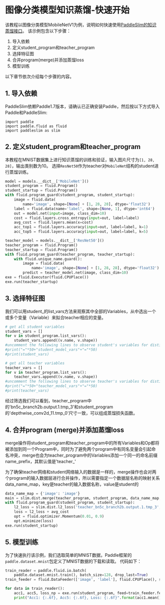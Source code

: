 #  图像分类模型知识蒸馏-快速开始

该教程以图像分类模型MobileNetV1为例，说明如何快速使用[PaddleSlim的知识蒸馏接口](https://paddlepaddle.github.io/PaddleSlim/api/single_distiller_api/)。
该示例包含以下步骤：

1. 导入依赖
2. 定义student_program和teacher_program
3. 选择特征图
4. 合并program(merge)并添加蒸馏loss
5. 模型训练

以下章节依次介绍每个步骤的内容。

## 1. 导入依赖

PaddleSlim依赖Paddle1.7版本，请确认已正确安装Paddle，然后按以下方式导入Paddle和PaddleSlim:

```
import paddle
import paddle.fluid as fluid
import paddleslim as slim
```

## 2. 定义student_program和teacher_program

本教程在MNIST数据集上进行知识蒸馏的训练和验证，输入图片尺寸为`[1, 28, 28]`，输出类别数为10。
选择`ResNet50`作为teacher对`MobileNet`结构的student进行蒸馏训练。

```python
model = models.__dict__['MobileNet']()
student_program = fluid.Program()
student_startup = fluid.Program()
with fluid.program_guard(student_program, student_startup):
    image = fluid.data(
        name='image', shape=[None] + [1, 28, 28], dtype='float32')
    label = fluid.data(name='label', shape=[None, 1], dtype='int64')
    out = model.net(input=image, class_dim=10)
    cost = fluid.layers.cross_entropy(input=out, label=label)
    avg_cost = fluid.layers.mean(x=cost)
    acc_top1 = fluid.layers.accuracy(input=out, label=label, k=1)
    acc_top5 = fluid.layers.accuracy(input=out, label=label, k=5)
```



```python
teacher_model = models.__dict__['ResNet50']()
teacher_program = fluid.Program()
teacher_startup = fluid.Program()
with fluid.program_guard(teacher_program, teacher_startup):
    with fluid.unique_name.guard():
        image = fluid.data(
            name='image', shape=[None] + [1, 28, 28], dtype='float32')
        predict = teacher_model.net(image, class_dim=10)
exe = fluid.Executor(fluid.CPUPlace())
exe.run(teacher_startup)
```

## 3. 选择特征图

我们可以用student_的list_vars方法来观察其中全部的Variables，从中选出一个或多个变量（Variable）来拟合teacher相应的变量。

```python
# get all student variables
student_vars = []
for v in student_program.list_vars():
    student_vars.append((v.name, v.shape))
#uncomment the following lines to observe student's variables for distillation
#print("="*50+"student_model_vars"+"="*50)
#print(student_vars)

# get all teacher variables
teacher_vars = []
for v in teacher_program.list_vars():
    teacher_vars.append((v.name, v.shape))
#uncomment the following lines to observe teacher's variables for distillation
#print("="*50+"teacher_model_vars"+"="*50)
#print(teacher_vars)
```

经过筛选我们可以看到，teacher_program中的'bn5c_branch2b.output.1.tmp_3'和student_program的'depthwise_conv2d_11.tmp_0'尺寸一致，可以组成蒸馏损失函数。

## 4. 合并program (merge)并添加蒸馏loss
merge操作将student_program和teacher_program中的所有Variables和Op都将被添加到同一个Program中，同时为了避免两个program中有同名变量会引起命名冲突，merge也会为teacher_program中的Variables添加一个同一的命名前缀name_prefix，其默认值是'teacher_'

为了确保teacher网络和student网络输入的数据是一样的，merge操作也会对两个program的输入数据层进行合并操作，所以需要指定一个数据层名称的映射关系data_name_map，key是teacher的输入数据名称，value是student的

```python
data_name_map = {'image': 'image'}
main = slim.dist.merge(teacher_program, student_program, data_name_map, fluid.CPUPlace())
with fluid.program_guard(student_program, student_startup):
    l2_loss = slim.dist.l2_loss('teacher_bn5c_branch2b.output.1.tmp_3', 'depthwise_conv2d_11.tmp_0', student_program)
    loss = l2_loss + avg_cost
    opt = fluid.optimizer.Momentum(0.01, 0.9)
    opt.minimize(loss)
exe.run(student_startup)
```

## 5. 模型训练

为了快速执行该示例，我们选取简单的MNIST数据，Paddle框架的`paddle.dataset.mnist`包定义了MNIST数据的下载和读取。 代码如下：

```python
train_reader = paddle.fluid.io.batch(
    paddle.dataset.mnist.train(), batch_size=128, drop_last=True)
train_feeder = fluid.DataFeeder(['image', 'label'], fluid.CPUPlace(), student_program)
```

```python
for data in train_reader():
    acc1, acc5, loss_np = exe.run(student_program, feed=train_feeder.feed(data), fetch_list=[acc_top1.name, acc_top5.name, loss.name])
    print("Acc1: {:.6f}, Acc5: {:.6f}, Loss: {:.6f}".format(acc1.mean(), acc5.mean(), loss_np.mean()))
```
